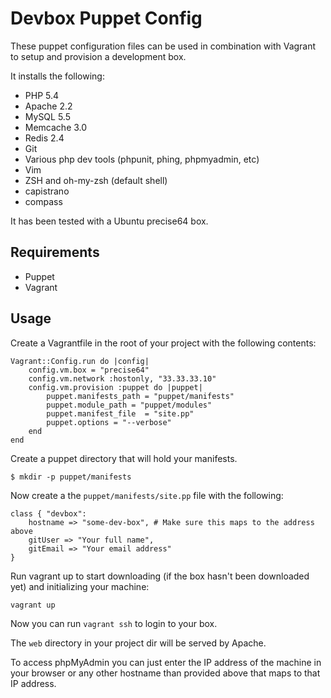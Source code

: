 Devbox Puppet Config
====================

These puppet configuration files can be used in combination with Vagrant to setup and provision a development box.

It installs the following:
* PHP 5.4
* Apache 2.2
* MySQL 5.5
* Memcache 3.0
* Redis 2.4
* Git
* Various php dev tools (phpunit, phing, phpmyadmin, etc)
* Vim
* ZSH and oh-my-zsh (default shell)
* capistrano
* compass

It has been tested with a Ubuntu precise64 box.

Requirements
------------

* Puppet
* Vagrant

Usage
-----

Create a Vagrantfile in the root of your project with the following contents:

```
Vagrant::Config.run do |config|
    config.vm.box = "precise64"
    config.vm.network :hostonly, "33.33.33.10"
    config.vm.provision :puppet do |puppet|
        puppet.manifests_path = "puppet/manifests"
        puppet.module_path = "puppet/modules"
        puppet.manifest_file  = "site.pp"
        puppet.options = "--verbose"
    end
end
```

Create a puppet directory that will hold your manifests.

```
$ mkdir -p puppet/manifests
```

Now create a the ```puppet/manifests/site.pp``` file with the following:
```
class { "devbox":
    hostname => "some-dev-box", # Make sure this maps to the address above
    gitUser => "Your full name",
    gitEmail => "Your email address"
}
```

Run vagrant up to start downloading (if the box hasn't been downloaded yet) and initializing your machine:
```
vagrant up
```

Now you can run ```vagrant ssh``` to login to your box.

The ```web``` directory in your project dir will be served by Apache.

To access phpMyAdmin you can just enter the IP address of the machine in your browser or any other hostname than provided above that maps to that IP address.

